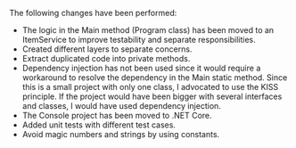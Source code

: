The following changes have been performed:

* The logic in the Main method (Program class) has been moved to an ItemService to improve testability and separate responsibilities.
* Created different layers to separate concerns.
* Extract duplicated code into private methods.
* Dependency injection has not been used since it would require a workaround to resolve the dependency in the Main static method. Since this is a small project with only one class, I advocated to use the KISS principle. If the project would have been bigger with several interfaces and classes, I would have used dependency injection.
* The Console project has been moved to .NET Core.
* Added unit tests with different test cases.
* Avoid magic numbers and strings by using constants.
